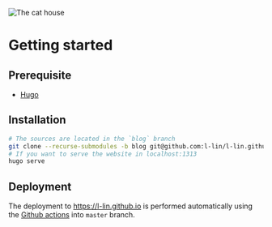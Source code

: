 ![The cat house](http://pixeljoint.com/files/icons/full/sapxong2.gif)

# Getting started

## Prerequisite

- [Hugo](https://gohugo.io/)

## Installation

```bash
# The sources are located in the `blog` branch
git clone --recurse-submodules -b blog git@github.com:l-lin/l-lin.github.io
# If you want to serve the website in localhost:1313
hugo serve
```

## Deployment

The deployment to https://l-lin.github.io is performed automatically using the [Github
actions](.github/workflows/hugo.yml) into `master` branch.

